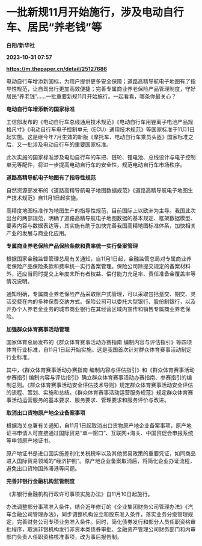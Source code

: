 # 一批新规11月开始施行，涉及电动自行车、居民“养老钱”等
**白阳/新华社**

**2023-10-31 07:57**

**https://m.thepaper.cn/detail/25127686**

电动自行车增添新国标，为用户提供更多安全保障；道路高精导航电子地图有了指导性规范，让自驾出行更加高效便捷；完善专属商业养老保险产品管理制度，守好居民“养老钱”……一批重要新规11月开始施行。一起看看，哪条你最关心？

**电动自行车增添新的国家标准**

工信部发布的《电动自行车总线通用技术规范》《电动自行车用锂离子电池产品规格尺寸》《电动自行车电子控制单元（ECU）通用技术规范》等国家标准于11月1日起实施。这是继今年7月生效的新版《摩托车、电动自行车乘员头盔》国家标准之后，又一批涉及电动自行车的重要国家标准。

此次实施的国家标准涉及电动自行车的车把、链轮、锂电池、总线设计与电子控制单元等配件，将进一步提高电动自行车的安全性，规范电动自行车市场秩序。

**道路高精导航电子地图有了指导性规范**

自然资源部发布的《道路高精导航电子地图数据规范》《道路高精导航电子地图生产技术规范》自11月1日起实施。

高精度地图标准作为地图生产的指导性规范，目前国际上以欧洲为主导。我国此次出台的两部规范，明确了道路高精导航电子地图数据的基本规定、框架数据模型、要素内容与数据表达等，其实施有助于加快完善我国高精地图标准体系，加快相关产业的发展与商业化应用。

**专属商业养老保险产品保险条款和费率统一实行备案管理**

根据国家金融监督管理总局有关通知，自11月1日起，金融监管总局对专属商业养老保险产品保险条款和费率统一实行备案管理。保险公司除提交规定的备案材料外，还应当同时提交上年度末所有者权益、偿付能力充足率、责任准备金覆盖率等情况说明。

通知明确，专属商业养老保险产品采取账户式管理，可以采取包括趸交、期交、灵活交费在内的多种保费交纳方式。保险公司可以委托大型银行、股份制银行，以及开办个人养老金业务的城市商业银行在其经营区域内宣传和销售专属商业养老保险。

**加强群众体育赛事活动管理**

国家体育总局发布的《群众体育赛事活动办赛指南 编制内容与评估指引》等四项体育行业标准，自11月1日起开始实施。这是我国首次针对群众体育赛事活动制定行业标准。

其中，《群众体育赛事活动办赛指南 编制内容与评估指引》和《群众体育赛事活动参赛指引 编制内容与评估指引》确立群众体育赛事活动办赛指南、参赛指引的编制总则。《群众体育赛事活动安全评估技术导则》规定群众体育赛事活动安全评估的流程、策划、实施和总结。《群众体育赛事活动运营服务规范》规定群众体育赛事活动运营服务的基本要求、服务要求、管理要求和服务评价与改进。

**取消出口货物原产地企业备案事项**

根据海关总署有关通知，自11月1日起取消出口货物原产地企业备案事项，原产地证书申请人可直接通过国际贸易“单一窗口”、互联网+海关、中国贸促会申报系统等申领原产地证书。

原产地证书是进口国实施差别化关税税率以及其他贸易政策的重要凭证，如同商品进入国际贸易领域的“经济护照”。原产地企业备案取消后，将简化企业办证流程，避免出口货物国外滞港等问题。

**完善非银行金融机构监管制度**

《非银行金融机构行政许可事项实施办法》自11月10日起施行。

办法调整部分事项准入条件，结合近年修订的《企业集团财务公司管理办法》《汽车金融公司管理办法》，同步调整机构设立和股东准入条件，落实业务分级管理规定，完善财务公司专项业务准入条件。同时，简化债券发行和部分人员任职资格审批程序，取消非银机构发行非资本类债券审批、金融资产管理公司财务部门和内审部门负责人任职资格核准事项，改为事后报告制。